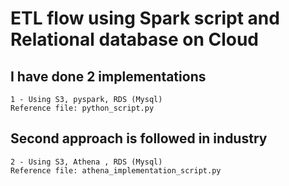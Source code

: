 	
# ETL flow using Spark script and Relational database on Cloud

## I have done 2 implementations
```
1 - Using S3, pyspark, RDS (Mysql)
Reference file: python_script.py
```
## Second approach is followed in industry
```
2 - Using S3, Athena , RDS (Mysql)
Reference file: athena_implementation_script.py
```
